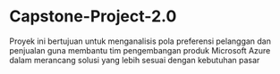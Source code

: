 # Capstone-Project-2.0
Proyek ini bertujuan untuk menganalisis pola preferensi pelanggan dan penjualan guna membantu tim pengembangan produk Microsoft Azure dalam merancang solusi yang lebih sesuai dengan kebutuhan pasar
